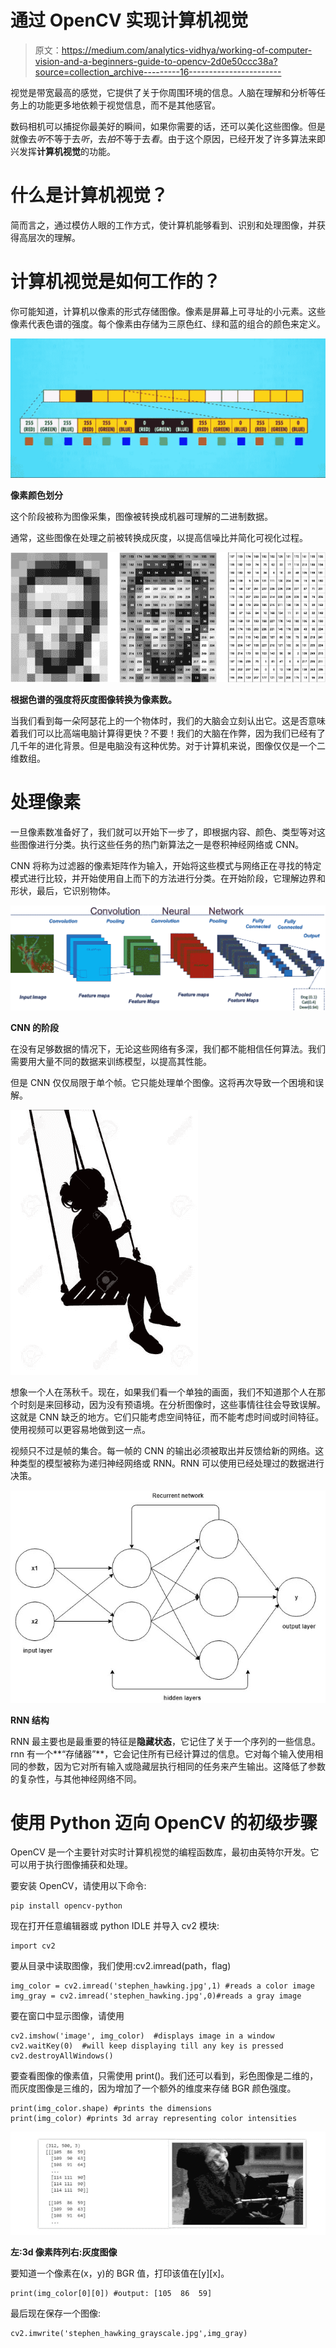 # 通过 OpenCV 实现计算机视觉

> 原文：<https://medium.com/analytics-vidhya/working-of-computer-vision-and-a-beginners-guide-to-opencv-2d0e50ccc38a?source=collection_archive---------16----------------------->

视觉是带宽最高的感觉，它提供了关于你周围环境的信息。人脑在理解和分析等任务上的功能更多地依赖于视觉信息，而不是其他感官。

数码相机可以捕捉你最美好的瞬间，如果你需要的话，还可以美化这些图像。但是就像去*听*不等于去*听*，去*拍*不等于去*看*。由于这个原因，已经开发了许多算法来即兴发挥**计算机视觉**的功能。

# 什么是计算机视觉？

简而言之，通过模仿人眼的工作方式，使计算机能够看到、识别和处理图像，并获得高层次的理解。

# 计算机视觉是如何工作的？

你可能知道，计算机以像素的形式存储图像。像素是屏幕上可寻址的小元素。这些像素代表色谱的强度。每个像素由存储为三原色红、绿和蓝的组合的颜色来定义。

![](img/d97bcd1b8508804d9583ad12efea470b.png)

**像素颜色划分**

这个阶段被称为图像采集，图像被转换成机器可理解的二进制数据。

通常，这些图像在处理之前被转换成灰度，以提高信噪比并简化可视化过程。

![](img/e3a95e7d5461b0b693b3f79594d95444.png)

**根据色谱的强度将灰度图像转换为像素数。**

当我们看到每一朵阿瑟花上的一个物体时，我们的大脑会立刻认出它。这是否意味着我们可以比高端电脑计算得更快？不要！我们的大脑在作弊，因为我们已经有了几千年的进化背景。但是电脑没有这种优势。对于计算机来说，图像仅仅是一个二维数组。

# 处理像素

一旦像素数准备好了，我们就可以开始下一步了，即根据内容、颜色、类型等对这些图像进行分类。执行这些任务的热门新算法之一是卷积神经网络或 CNN。

CNN 将称为过滤器的像素矩阵作为输入，开始将这些模式与网络正在寻找的特定模式进行比较，并开始使用自上而下的方法进行分类。在开始阶段，它理解边界和形状，最后，它识别物体。

![](img/05680c17a2c354d37335660811fd888e.png)

**CNN 的阶段**

在没有足够数据的情况下，无论这些网络有多深，我们都不能相信任何算法。我们需要用大量不同的数据来训练模型，以提高其性能。

但是 CNN 仅仅局限于单个帧。它只能处理单个图像。这将再次导致一个困境和误解。

![](img/87547436548a79a0754887f3238c2c08.png)

想象一个人在荡秋千。现在，如果我们看一个单独的画面，我们不知道那个人在那个时刻是来回移动，因为没有预语境。在分析图像时，这些事情往往会导致误解。这就是 CNN 缺乏的地方。它们只能考虑空间特征，而不能考虑时间或时间特征。使用视频可以更容易地做到这一点。

视频只不过是帧的集合。每一帧的 CNN 的输出必须被取出并反馈给新的网络。这种类型的模型被称为递归神经网络或 RNN。RNN 可以使用已经处理过的数据进行决策。

![](img/4caaa1cd048d3b9effd4a2ddd647bfb5.png)

**RNN 结构**

RNN 最主要也是最重要的特征是**隐藏状态**，它记住了关于一个序列的一些信息。rnn 有一个**“存储器”**，它会记住所有已经计算过的信息。它对每个输入使用相同的参数，因为它对所有输入或隐藏层执行相同的任务来产生输出。这降低了参数的复杂性，与其他神经网络不同。

# 使用 Python 迈向 OpenCV 的初级步骤

OpenCV 是一个主要针对实时计算机视觉的编程函数库，最初由英特尔开发。它可以用于执行图像捕获和处理。

要安装 OpenCV，请使用以下命令:

```
pip install opencv-python
```

现在打开任意编辑器或 python IDLE 并导入 cv2 模块:

```
import cv2
```

要从目录中读取图像，我们使用:cv2.imread(path，flag)

```
img_color = cv2.imread('stephen_hawking.jpg',1) #reads a color image
img_gray = cv2.imread('stephen_hawking.jpg',0)#reads a gray image
```

要在窗口中显示图像，请使用

```
cv2.imshow('image', img_color)  #displays image in a window
cv2.waitKey(0)  #will keep displaying till any key is pressed
cv2.destroyAllWindows()
```

要查看图像的像素值，只需使用 print()。我们还可以看到，彩色图像是二维的，而灰度图像是三维的，因为增加了一个额外的维度来存储 BGR 颜色强度。

```
print(img_color.shape) #prints the dimensions 
print(img_color) #prints 3d array representing color intensities
```

![](img/54ccba70584e6a27b822abd4d619600a.png)

**左:3d 像素阵列右:灰度图像**

要知道一个像素在(x，y)的 BGR 值，打印该值在[y][x]。

```
print(img_color[0][0]) #output: [105  86  59]
```

最后现在保存一个图像:

```
cv2.imwrite('stephen_hawking_grayscale.jpg',img_gray)
```